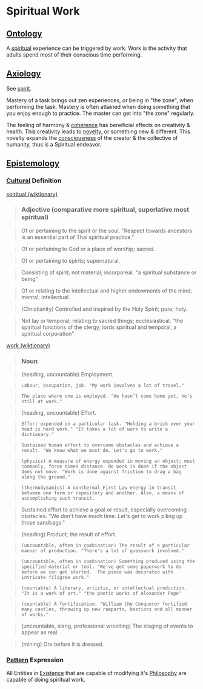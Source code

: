 # Spiritual Work

## [Ontology](./ontology.md)

A [spiritual](./spirituality.md) experience can be triggered by work. Work is the activity that adults spend most of their conscious time performing.

## [Axiology](./axiology.md)

See [spirit](./spirit.md).

Mastery of a task brings out zen experiences, or being in "the zone", when performing the task. Mastery is often attained when doing something that you enjoy enough to practice. The master can get into "the zone" regularly.

The feeling of harmony & [coherence](./coherence.md) has beneficial effects on creativity & health. This creativity leads to [novelty](./novelty.md), or something new & different. This novelty expands the [consciousness](./consciousness.md) of the creator & the collective of humanity, thus is a Spiritual endeavor.

## [Epistemology](./epistemology.md)

### [Cultural](./culture.md) Definition

<a href="http://en.wiktionary.org/wiki/spiritual" target="_blank">spiritual (wiktionary)</a>

> ### Adjective (comparative more spiritual, superlative most spiritual)
     
> Of or pertaining to the spirit or the soul. "Respect towards ancestors is an essential part of Thai spiritual practice."
     
> Of or pertaining to God or a place of worship; sacred.
     
> Of or pertaining to spirits; supernatural.
     
> Consisting of spirit; not material; incorporeal. "a spiritual substance or being"
     
> Of or relating to the intellectual and higher endowments of the mind; mental; intellectual.
     
> (Christianity) Controlled and inspired by the Holy Spirit; pure; holy.
     
> Not lay or temporal; relating to sacred things; ecclesiastical. "the spiritual functions of the clergy; lords spiritual and temporal; a spiritual corporation"

<a href="http://en.wiktionary.org/wiki/work" target="_blank">work (wiktionary)</a>

> ### Noun

> (heading, uncountable) Employment.

>     Labour, occupation, job. "My work involves a lot of travel."

>     The place where one is employed. "He hasn’t come home yet, he’s still at work."

> (heading, uncountable) Effort.

>     Effort expended on a particular task. "Holding a brick over your head is hard work." "It takes a lot of work to write a dictionary."

>     Sustained human effort to overcome obstacles and achieve a result. "We know what we must do. Let's go to work."

>     (physics) A measure of energy expended in moving an object; most commonly, force times distance. No work is done if the object does not move. "Work is done against friction to drag a bag along the ground."

>     (thermodynamics) A nonthermal First Law energy in transit between one form or repository and another. Also, a means of accomplishing such transit.

> Sustained effort to achieve a goal or result, especially overcoming obstacles. "We don't have much time. Let's get to work piling up those sandbags."

> (heading) Product; the result of effort.

>     (uncountable, often in combination) The result of a particular manner of production. "There's a lot of guesswork involved."

>     (uncountable, often in combination) Something produced using the specified material or tool. "We've got some paperwork to do before we can get started.  The piece was decorated with intricate filigree work."

>     (countable) A literary, artistic, or intellectual production. "It is a work of art." "the poetic works of Alexander Pope"

>     (countable) A fortification. "William the Conqueror fortified many castles, throwing up new ramparts, bastions and all manner of works."

> (uncountable, slang, professional wrestling) The staging of events to appear as real.

> (mining) Ore before it is dressed.

### [Pattern](./pattern.md) Expression

All Entities in [Existence](./existence.md) that are capable of modifying it's [Philosophy](./philosophy.md) are capable of doing spiritual work.
